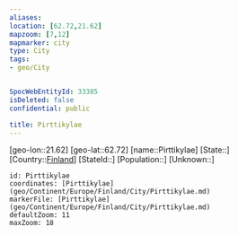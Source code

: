 ```yaml
---
aliases: 
location: [62.72,21.62]
mapzoom: [7,12] 
mapmarker: city 
type: City
tags:
- geo/City


SpocWebEntityId: 33385
isDeleted: false
confidential: public

title: Pirttikylae
---
```

[geo-lon::21.62]
[geo-lat::62.72]
[name::Pirttikylae]
[State::]
[Country::[Finland](geo/Continent/Europe/Finland.md)]
[StateId::]
[Population::]
[Unknown::]


```leaflet
id: Pirttikylae
coordinates: [Pirttikylae](geo/Continent/Europe/Finland/City/Pirttikylae.md)
markerFile: [Pirttikylae](geo/Continent/Europe/Finland/City/Pirttikylae.md)
defaultZoom: 11 
maxZoom: 18
```



